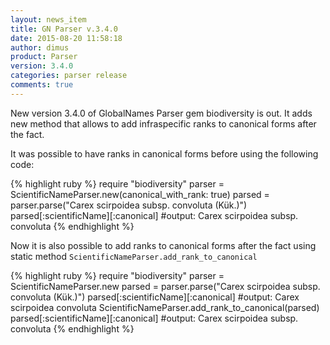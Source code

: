 ```yaml
---
layout: news_item
title: GN Parser v.3.4.0
date: 2015-08-20 11:58:18
author: dimus
product: Parser
version: 3.4.0
categories: parser release
comments: true
---
```


New version 3.4.0 of GlobalNames Parser gem biodiversity is out. It adds new
method that allows to add infraspecific ranks to canonical forms after the
fact.

It was possible to have ranks in canonical forms before using the following
code:

{% highlight ruby %}
require "biodiversity"
parser = ScientificNameParser.new(canonical_with_rank: true)
parsed = parser.parse("Carex scirpoidea subsp. convoluta (Kük.)")
parsed[:scientificName][:canonical]
#output: Carex scirpoidea subsp. convoluta
{% endhighlight %}

Now it is also possible to add ranks to canonical forms after the fact using
static method `ScientificNameParser.add_rank_to_canonical`

{% highlight ruby %}
require "biodiversity"
parser = ScientificNameParser.new
parsed = parser.parse("Carex scirpoidea subsp. convoluta (Kük.)")
parsed[:scientificName][:canonical]
#output: Carex scirpoidea convoluta
ScientificNameParser.add_rank_to_canonical(parsed)
parsed[:scientificName][:canonical]
#output: Carex scirpoidea subsp. convoluta
{% endhighlight %}
